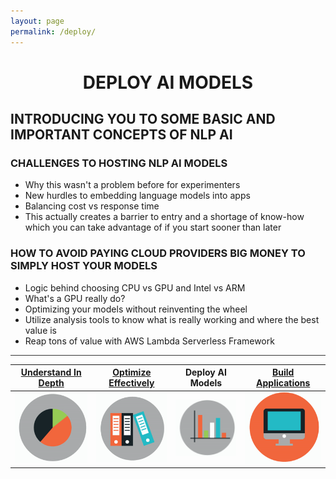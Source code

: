 ```yaml
---
layout: page
permalink: /deploy/
---
```

<h1 style="text-align: center;"><strong>DEPLOY   AI   MODELS</strong></h1>

## **INTRODUCING YOU TO SOME BASIC AND IMPORTANT CONCEPTS OF NLP AI**

### **CHALLENGES TO HOSTING NLP AI MODELS**

* Why this wasn't a problem before for experimenters
* New hurdles to embedding language models into apps
* Balancing cost vs response time
* This actually creates a barrier to entry and a shortage of know-how which you can take advantage of if you start sooner than later

### **HOW TO AVOID PAYING CLOUD PROVIDERS BIG MONEY TO SIMPLY HOST YOUR MODELS**
* Logic behind choosing CPU vs GPU and Intel vs ARM
* What's a GPU really do?
* Optimizing your models without reinventing the wheel
* Utilize analysis tools to know what is really working and where the best value is
* Reap tons of value with AWS Lambda Serverless Framework

<hr style="height:1px;border:none;color:#333;background-color:#333;" />

| <strong>[Understand In Depth](../understand)</strong>|<strong>[Optimize Effectively](../performance)</strong>|<strong>Deploy AI Models</strong>|<strong>[Build Applications](../appdev)</strong>|
| :-: | :-: | :-: | :-: | 
| ![Google pic1](https://github.com/ActionPace/awslambda-huggingface-optimization-project/raw/master/images/Icon4.png)|![Google pic1](https://github.com/ActionPace/awslambda-huggingface-optimization-project/raw/master/images/Icon3.png)|![Google pic1](https://github.com/ActionPace/awslambda-huggingface-optimization-project/raw/master/images/Icon2.png)|![Google pic1](https://github.com/ActionPace/awslambda-huggingface-optimization-project/raw/master/images/icon1.png)|

